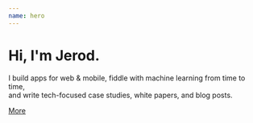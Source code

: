 ```yaml
---
name: hero
---
```


# Hi, I'm Jerod.

I build apps for web & mobile, fiddle with machine learning from time to time,</br>
and write tech-focused case studies, white papers, and blog posts.

[More](./about)
